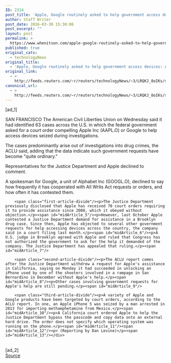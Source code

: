 ```yaml
---
ID: 2314
post_title: 'Apple, Google routinely asked to help government access devices: ACLU'
author: Staff Writer
post_date: 2016-03-30 15:30:06
post_excerpt: ""
layout: post
permalink: >
  https://www.whenitson.com/apple-google-routinely-asked-to-help-government-access-devices-aclu/
published: true
original_cats:
  - technologyNews
original_title:
  - 'Apple, Google routinely asked to help government access devices: ACLU'
original_link:
  - >
    http://feeds.reuters.com/~r/reuters/technologyNews/~3/LRQKJ_8oIKs/story01.htm
canonical_url:
  - >
    http://feeds.reuters.com/~r/reuters/technologyNews/~3/LRQKJ_8oIKs/story01.htm
---
```

 [ad_1]
<br><div id="articleText">
<span id="midArticle_start"/>

<span id="midArticle_0"/><span class="focusParagraph" readability="4"><p><span class="articleLocation">SAN FRANCISCO</span> The American Civil Liberties Union on Wednesday said it had identified 63 cases across the U.S. in which the federal government asked for a court order compelling Apple Inc (<span id="symbol_AAPL.O_0">AAPL.O</span>) or Google to help access devices seized during investigations.</p></span><span id="midArticle_1"/><p>The cases predominantly arise out of investigations into drug crimes, the ACLU said, adding that the data indicate such government requests have become "quite ordinary."</p><span id="midArticle_2"/><p>Representatives for the Justice Department and Apple declined to comment.</p><span id="midArticle_3"/><p>A spokesman for Google, a unit of Alphabet Inc (<span id="symbol_GOOGL.O_1">GOOGL.O</span>), declined to say how frequently it has cooperated with All Writs Act requests or orders, and how often it has contested them.</p><span id="midArticle_4"/>
        
        <span class="first-article-divide"/><p>The Justice Department previously disclosed that Apple has received 70 court orders requiring it to provide assistance since 2008, which it obeyed without objection.</p><span id="midArticle_5"/><p>However, last October Apple contested a Justice Department demand for assistance in a Brooklyn drug case. Since then, Apple has objected to several other government requests for help accessing devices across the country, the company said in a court filing last month.</p><span id="midArticle_6"/><p>A U.S. judge in Brooklyn agreed with Apple and ruled that Congress has not authorized the government to ask for the help it demanded of the company. The Justice Department has appealed that ruling.</p><span id="midArticle_7"/>
        
        <span class="second-article-divide"/><p>The ACLU report comes after the Justice Department withdrew a request for Apple's assistance in California, saying on Monday it had succeeded in unlocking an iPhone used by one of the shooters involved in a rampage in San Bernardino in December without Apple's help.</p><span id="midArticle_8"/><p>Other cases involving government requests for Apple's help are still pending.</p><span id="midArticle_9"/>
        
        <span class="third-article-divide"/><p>A variety of Apple and Google products have been targeted by court orders, according to the ACLU report. In one, an Apple iPhone 5 was seized by a man arrested in 2013 for importing methamphetamine from Mexico.</p><span id="midArticle_10"/><p>A California court ordered Apple to help the Justice Department bypass the passcode and copy data onto an external hard drive. The order does not specify which operating system was running on the phone.</p><span id="midArticle_11"/><span id="midArticle_12"/><p> (Reporting by Dan Levine)</p><span id="midArticle_13"/></div>
<br>[ad_2]
<br><a href="http://feeds.reuters.com/~r/reuters/technologyNews/~3/LRQKJ_8oIKs/story01.htm">Source </a>